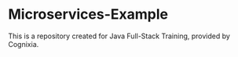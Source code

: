 # Microservices-Example
This is a repository created for Java Full-Stack Training, provided by Cognixia.
